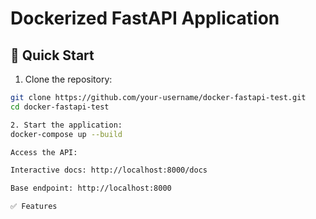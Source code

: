 # Dockerized FastAPI Application

## 🚀 Quick Start

1. Clone the repository:
```bash
git clone https://github.com/your-username/docker-fastapi-test.git
cd docker-fastapi-test

2. Start the application:
docker-compose up --build

Access the API:

Interactive docs: http://localhost:8000/docs

Base endpoint: http://localhost:8000

✅ Features

